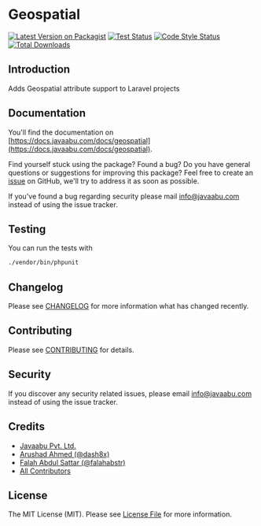 # Geospatial

[![Latest Version on Packagist](https://img.shields.io/packagist/v/javaabu/geospatial.svg?style=flat-square)](https://packagist.org/packages/javaabu/geospatial)
[![Test Status](../../actions/workflows/run-tests.yml/badge.svg)](../../actions/workflows/run-tests.yml)
[![Code Style Status](../../actions/workflows/php-cs-fixer.yml/badge.svg)](../../actions/workflows/php-cs-fixer.yml)
[![Total Downloads](https://img.shields.io/packagist/dt/javaabu/geospatial.svg?style=flat-square)](https://packagist.org/packages/javaabu/geospatial)



## Introduction
Adds Geospatial attribute support to Laravel projects

## Documentation

You'll find the documentation on [https://docs.javaabu.com/docs/geospatial](https://docs.javaabu.com/docs/geospatial).

Find yourself stuck using the package? Found a bug? Do you have general questions or suggestions for improving this package? Feel free to create an [issue](../../issues) on GitHub, we'll try to address it as soon as possible.

If you've found a bug regarding security please mail [info@javaabu.com](mailto:info@javaabu.com) instead of using the issue tracker.


## Testing

You can run the tests with

``` bash
./vendor/bin/phpunit
```

## Changelog

Please see [CHANGELOG](CHANGELOG.md) for more information what has changed recently.

## Contributing

Please see [CONTRIBUTING](CONTRIBUTING.md) for details.

## Security

If you discover any security related issues, please email [info@javaabu.com](mailto:info@javaabu.com) instead of using the issue tracker.

## Credits

- [Javaabu Pvt. Ltd.](https://github.com/javaabu)
- [Arushad Ahmed (@dash8x)](http://arushad.com)
- [Falah Abdul Sattar (@falahabstr)](https://github.com/falahabstr)
- [All Contributors](../../contributors)

## License

The MIT License (MIT). Please see [License File](LICENSE.md) for more information.
